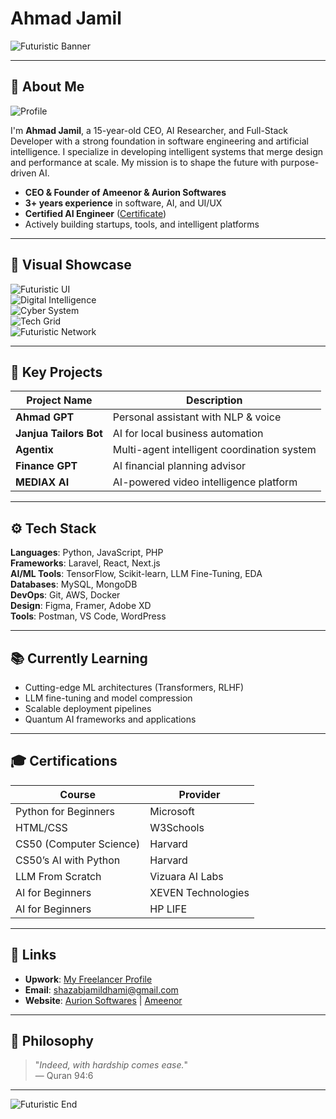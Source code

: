 # Ahmad Jamil

![Futuristic Banner](https://images.unsplash.com/photo-1604147706284-4627fbe5f6c3?auto=format&fit=crop&w=1600&q=80)

---

## 👤 About Me

![Profile](https://avatars.githubusercontent.com/u/190023070?v=4)

I'm **Ahmad Jamil**, a 15-year-old CEO, AI Researcher, and Full-Stack Developer with a strong foundation in software engineering and artificial intelligence. I specialize in developing intelligent systems that merge design and performance at scale. My mission is to shape the future with purpose-driven AI.

- **CEO & Founder of Ameenor & Aurion Softwares**
- **3+ years experience** in software, AI, and UI/UX
- **Certified AI Engineer** ([Certificate](https://github.com/user-attachments/assets/6b687104-7f87-432d-89b9-2e05ce86abb6))
- Actively building startups, tools, and intelligent platforms

---

## 🌌 Visual Showcase

![Futuristic UI](https://images.unsplash.com/photo-1629904853716-f0bc54eea481?auto=format&fit=crop&w=1600&q=80)  
![Digital Intelligence](https://images.unsplash.com/photo-1612874741523-3b28e22ba5c4?auto=format&fit=crop&w=1600&q=80)  
![Cyber System](https://images.unsplash.com/photo-1607083206833-5d13bd8c6a6d?auto=format&fit=crop&w=1600&q=80)  
![Tech Grid](https://images.unsplash.com/photo-1633158829585-b8e61b8f2453?auto=format&fit=crop&w=1600&q=80)  
![Futuristic Network](https://images.unsplash.com/photo-1616120657591-7b4e1dd2cf9b?auto=format&fit=crop&w=1600&q=80)

---

## 🧠 Key Projects

| Project Name         | Description                                 |
|----------------------|---------------------------------------------|
| **Ahmad GPT**        | Personal assistant with NLP & voice         |
| **Janjua Tailors Bot** | AI for local business automation          |
| **Agentix**          | Multi-agent intelligent coordination system |
| **Finance GPT**      | AI financial planning advisor               |
| **MEDIAX AI**        | AI-powered video intelligence platform      |

---

## ⚙️ Tech Stack

**Languages**: Python, JavaScript, PHP  
**Frameworks**: Laravel, React, Next.js  
**AI/ML Tools**: TensorFlow, Scikit-learn, LLM Fine-Tuning, EDA  
**Databases**: MySQL, MongoDB  
**DevOps**: Git, AWS, Docker  
**Design**: Figma, Framer, Adobe XD  
**Tools**: Postman, VS Code, WordPress

---

## 📚 Currently Learning

- Cutting-edge ML architectures (Transformers, RLHF)
- LLM fine-tuning and model compression
- Scalable deployment pipelines
- Quantum AI frameworks and applications

---

## 🎓 Certifications

| Course                               | Provider                   |
|-------------------------------------|----------------------------|
| Python for Beginners                | Microsoft                  |
| HTML/CSS                            | W3Schools                  |
| CS50 (Computer Science)             | Harvard                    |
| CS50’s AI with Python               | Harvard                    |
| LLM From Scratch                    | Vizuara AI Labs            |
| AI for Beginners                    | XEVEN Technologies         |
| AI for Beginners                    | HP LIFE                    |

---

## 🔗 Links

- **Upwork**: [My Freelancer Profile](https://www.upwork.com/freelancers/~014d323b1c2d3274b6?viewMode=1)  
- **Email**: [shazabjamildhami@gmail.com](mailto:shazabjamildhami@gmail.com)  
- **Website**: [Aurion Softwares](https://aurionsoft.site/) | [Ameenor](https://ameenor.odoo.com)

---

## 💬 Philosophy

> "_Indeed, with hardship comes ease._"  
> — Quran 94:6

---

![Futuristic End](https://images.unsplash.com/photo-1609931444526-e34b87b5e1cc?auto=format&fit=crop&w=1600&q=80)
